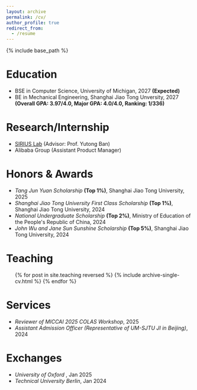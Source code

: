 ```yaml
---
layout: archive
permalink: /cv/
author_profile: true
redirect_from:
  - /resume
---
```


{% include base_path %}

# Education
* BSE in Computer Science, University of Michigan, 2027 **(Expected)**
* BE in Mechanical Engineering, Shanghai Jiao Tong Unversity, 2027 **(Overall GPA: 3.97/4.0, Major GPA: 4.0/4.0, Ranking: 1/336)**

# Research/Internship
* [SIRIUS Lab](https://banyutong.github.io/sirius_lab_website/index.html#research) (Advisor: Prof. Yutong Ban)
* Alibaba Group (Assistant Product Manager)

# Honors & Awards
- _Tang Jun Yuan Scholarship_ **(Top 1%)**, Shanghai Jiao Tong University, 2025
- _Shanghai Jiao Tong University First Class Scholarship_ **(Top 1%)**, Shanghai Jiao Tong University, 2024
- _National Undergraduate Scholarship_ **(Top 2%)**, Ministry of Education of the People's Republic of China, 2024
- _John Wu and Jane Sun Sunshine Scholarship_ **(Top 5%)**, Shanghai Jiao Tong University, 2024

# Teaching
  <ul>{% for post in site.teaching reversed %}
    {% include archive-single-cv.html %}
  {% endfor %}</ul>
  
# Services
- _Reviewer of MICCAI 2025 COLAS Workshop_, 2025
- _Assistant Admission Officer (Representative of UM-SJTU JI in Beijing)_, 2024

# Exchanges
- _University of Oxford_ , Jan 2025
- _Technical University Berlin_, Jan 2024
